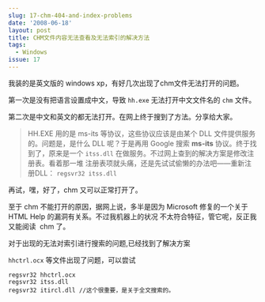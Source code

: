 ```yaml
---
slug: 17-chm-404-and-index-problems
date: '2008-06-18'
layout: post
title: CHM文件内容无法查看及无法索引的解决方法
tags:
  - Windows
issue: 17
---
```


我装的是英文版的 windows xp，有好几次出现了chm文件无法打开的问题。

第一次是没有把语言设置成中文，导致 `hh.exe` 无法打开中文文件名的 `chm` 文件。

第二次是中文和英文的都无法打开。在网上终于搜到了方法。分享给大家。

> HH.EXE 用的是 ms-its 等协议，这些协议应该是由某个 DLL 文件提供服务的。问题是，是什么 DLL 呢？于是再用 Google 
> 搜索 **ms-its** 协议。终于找到了，原来是一个 `itss.dll` 在做服务。不过网上查到的解决方案是修改注册表。看着那一堆
> 注册表项就头痛，还是先试试偷懒的办法吧——重新注册DLL： `regsvr32 itss.dll`

再试，嘿，好了，chm 又可以正常打开了。

至于 chm 不能打开的原因，据网上说，多半是因为 Microsoft 修复的一个关于 HTML Help 的漏洞有关系。不过我机器上的状况
不太符合特征，管它呢，反正我又能阅读  chm 了。

对于出现的无法对索引进行搜索的问题,已经找到了解决方案

`hhctrl.ocx` 等文件出现了问题，可以尝试

    regsvr32 hhctrl.ocx
    regsvr32 itss.dll
    regsvr32 itircl.dll //这个很重要，是关于全文搜索的。


